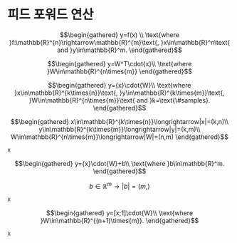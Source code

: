 # 피드 포워드 연산

$$\begin{gathered}
y=f(x) \\
\text{where }f:\mathbb{R}^{n}\rightarrow\mathbb{R}^{m}\text{, }x\in\mathbb{R}^n\text{ and }y\in\mathbb{R}^m.
\end{gathered}$$

$$\begin{gathered}
y=W^T\cdot{x}\\
\text{where }W\in\mathbb{R}^{n\times{m}}
\end{gathered}$$

$$\begin{gathered}
y={x}\cdot{W}\\
\text{where }x\in\mathbb{R}^{k\times{n}}\text{, }y\in\mathbb{R}^{k\times{m}}\text{, }W\in\mathbb{R}^{n\times{m}}\text{ and }k=\text{\#samples}.
\end{gathered}$$

$$\begin{gathered}
x\in\mathbb{R}^{k\times{n}}\longrightarrow|x|=(k,n)\\
y\in\mathbb{R}^{k\times{m}}\longrightarrow|y|=(k,m)\\
W\in\mathbb{R}^{n\times{m}}\longrightarrow|W|=(n,m)
\end{gathered}$$

```python
x
```

$$\begin{gathered}
y={x}\cdot{W}+b\\
\text{where }b\in\mathbb{R}^m.
\end{gathered}$$

$$b\in\mathbb{R}^m\longrightarrow|b|=(m,)$$

```python
x
```

$$\begin{gathered}
y=[x;1]\cdot{W}\\
\text{where }W\in\mathbb{R}^{(n+1)\times{m}}.
\end{gathered}$$

```python
x
```